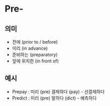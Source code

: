 # Pre-

## 의미

* 전에 (prior to / before)
* 미리 (in advance)
* 준비하는 (preparatory)
* 앞에 위치한 (in front of)

## 예시

* Prepay : 미리 (pre) 결제하다 (pay) - 선결제하다
* Predict : 미리 (pre) 말하다 (dict) - 예측하다
